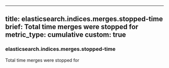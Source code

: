 
---
title: elasticsearch.indices.merges.stopped-time
brief: Total time merges were stopped for
metric_type: cumulative
custom: true
---
### elasticsearch.indices.merges.stopped-time

Total time merges were stopped for
